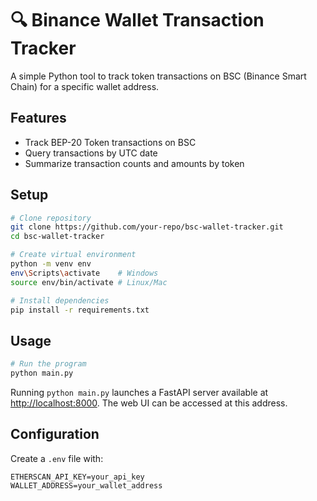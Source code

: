 # 🔍 Binance Wallet Transaction Tracker

A simple Python tool to track token transactions on BSC (Binance Smart Chain) for a specific wallet address.

## Features

- Track BEP-20 Token transactions on BSC
- Query transactions by UTC date
- Summarize transaction counts and amounts by token

## Setup

```bash
# Clone repository
git clone https://github.com/your-repo/bsc-wallet-tracker.git
cd bsc-wallet-tracker

# Create virtual environment
python -m venv env
env\Scripts\activate    # Windows
source env/bin/activate # Linux/Mac

# Install dependencies
pip install -r requirements.txt
```

## Usage

```bash
# Run the program
python main.py
```
Running `python main.py` launches a FastAPI server available at [http://localhost:8000](http://localhost:8000). The web UI can be accessed at this address.


## Configuration

Create a `.env` file with:

```
ETHERSCAN_API_KEY=your_api_key
WALLET_ADDRESS=your_wallet_address
```
